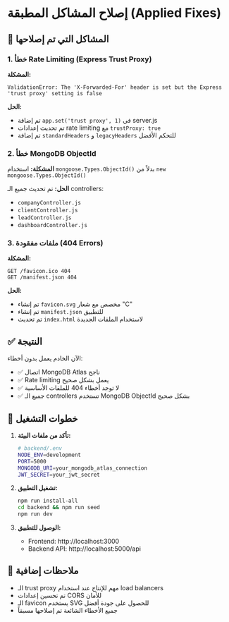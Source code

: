# إصلاح المشاكل المطبقة (Applied Fixes)

## 🔧 المشاكل التي تم إصلاحها

### 1. خطأ Rate Limiting (Express Trust Proxy)

**المشكلة:**
```
ValidationError: The 'X-Forwarded-For' header is set but the Express 'trust proxy' setting is false
```

**الحل:**
- تم إضافة `app.set('trust proxy', 1)` في server.js
- تم تحديث إعدادات rate limiting مع `trustProxy: true`
- تم إضافة `standardHeaders` و `legacyHeaders` للتحكم الأفضل

### 2. خطأ MongoDB ObjectId

**المشكلة:**
استخدام `mongoose.Types.ObjectId()` بدلاً من `new mongoose.Types.ObjectId()`

**الحل:**
تم تحديث جميع الـ controllers:
- `companyController.js`
- `clientController.js` 
- `leadController.js`
- `dashboardController.js`

### 3. ملفات مفقودة (404 Errors)

**المشكلة:**
```
GET /favicon.ico 404
GET /manifest.json 404
```

**الحل:**
- تم إنشاء `favicon.svg` مخصص مع شعار "C"
- تم إنشاء `manifest.json` للتطبيق
- تم تحديث `index.html` لاستخدام الملفات الجديدة

## ✅ النتيجة

الآن الخادم يعمل بدون أخطاء:
- ✅ اتصال MongoDB Atlas ناجح
- ✅ Rate limiting يعمل بشكل صحيح
- ✅ لا توجد أخطاء 404 للملفات الأساسية
- ✅ جميع الـ controllers تستخدم MongoDB ObjectId بشكل صحيح

## 🚀 خطوات التشغيل

1. **تأكد من ملفات البيئة:**
   ```bash
   # backend/.env
   NODE_ENV=development
   PORT=5000
   MONGODB_URI=your_mongodb_atlas_connection
   JWT_SECRET=your_jwt_secret
   ```

2. **تشغيل التطبيق:**
   ```bash
   npm run install-all
   cd backend && npm run seed
   npm run dev
   ```

3. **الوصول للتطبيق:**
   - Frontend: http://localhost:3000
   - Backend API: http://localhost:5000/api

## 📝 ملاحظات إضافية

- الـ trust proxy مهم للإنتاج عند استخدام load balancers
- تم تحسين إعدادات CORS للأمان
- الـ favicon يستخدم SVG للحصول على جودة أفضل
- جميع الأخطاء الشائعة تم إصلاحها مسبقاً












